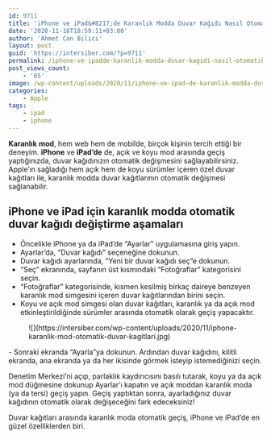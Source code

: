 ```yaml
---
id: 9711
title: 'iPhone ve iPad&#8217;de Karanlık Modda Duvar Kağıdı Nasıl Otomatik Olarak Değiştirilir?'
date: '2020-11-18T18:59:11+03:00'
author: 'Ahmet Can Bilici'
layout: post
guid: 'https://intersiber.com/?p=9711'
permalink: /iphone-ve-ipadde-karanlik-modda-duvar-kagidi-nasil-otomatik-olarak-degistirilir/
post_views_count:
    - '65'
image: /wp-content/uploads/2020/11/iphone-ve-ipad-de-karanlik-modda-duvar-kagidi-nasil-otomatik-degistirilir.jpg
categories:
    - Apple
tags:
    - ipad
    - iphone
---
```


**Karanlık** **mod**, hem web hem de mobilde, birçok kişinin tercih ettiği bir deneyim. **iPhone** ve **iPad’de** de, açık ve koyu mod arasında geçiş yaptığınızda, duvar kağıdınızın otomatik değişmesini sağlayabilirsiniz. Apple’ın sağladığı hem açık hem de koyu sürümler içeren özel duvar kağıtları ile, karanlık modda duvar kağıtlarının otomatik değişmesi sağlanabilir.

## iPhone ve iPad için karanlık modda otomatik duvar kağıdı değiştirme aşamaları

- Öncelikle iPhone ya da iPad’de “Ayarlar” uygulamasına giriş yapın.
- Ayarlar’da, “Duvar kağıdı” seçeneğine dokunun.
- Duvar kağıdı ayarlarında, “Yeni bir duvar kağıdı seç”e dokunun.
- “Seç” ekranında, sayfanın üst kısmındaki “Fotoğraflar” kategorisini seçin.
- “Fotoğraflar” kategorisinde, kısmen kesilmiş birkaç daireye benzeyen karanlık mod simgesini içeren duvar kağıtlarından birini seçin.
- Koyu ve açık mod simgesi olan duvar kağıtları, karanlık ya da açık mod etkinleştirildiğinde sürümler arasında otomatik olarak geçiş yapacaktır.

<figure class="wp-block-image size-large">![](https://intersiber.com/wp-content/uploads/2020/11/iphone-karanlik-mod-otomatik-duvar-kagitlari.jpg)</figure>- Sonraki ekranda “Ayarla”ya dokunun. Ardından duvar kağıdını, kilitli ekranda, ana ekranda ya da her ikisinde görmek isteyip istemediğinizi seçin.

Denetim Merkezi’ni açıp, parlaklık kaydırıcısını basılı tutarak, koyu ya da açık mod düğmesine dokunup Ayarlar’ı kapatın ve açık moddan karanlık moda (ya da tersi) geçiş yapın. Geçiş yaptıktan sonra, ayarladığınız duvar kağıdının otomatik olarak değişeceğini fark edeceksiniz!

Duvar kağıtları arasında karanlık moda otomatik geçiş, iPhone ve iPad’de en güzel özelliklerden biri.